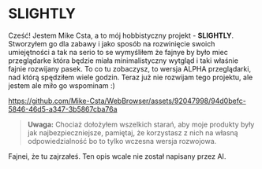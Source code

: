 # SLIGHTLY

Cześć! Jestem Mike Csta, a to mój hobbistyczny projekt - **SLIGHTLY**. Stworzyłem go dla zabawy i jako sposób na rozwinięcie swoich umiejętności a tak na serio to se wymyśliłem że fajnye by było miec przeglądarke która będzie miała minimalistyczny wytgląd i taki właśnie fajnie rozwijany pasek. To co tu zobaczysz, to wersja ALPHA przeglądarki, nad którą spędziłem wiele godzin. Teraz już nie rozwijam tego projektu, ale jestem ale miło go wspominam :)


https://github.com/Mike-Csta/WebBrowser/assets/92047998/94d0befc-5846-46d5-a347-3b5867cba76a


> **Uwaga:** Chociaż dołożyłem wszelkich starań, aby moje produkty były jak najbezpieczniejsze, pamiętaj, że korzystasz z nich na własną odpowiedzialność bo to tylko wczesna wersja rozwojowa.

Fajnei, że tu zajrzałeś. Ten opis wcale nie został napisany przez AI.
